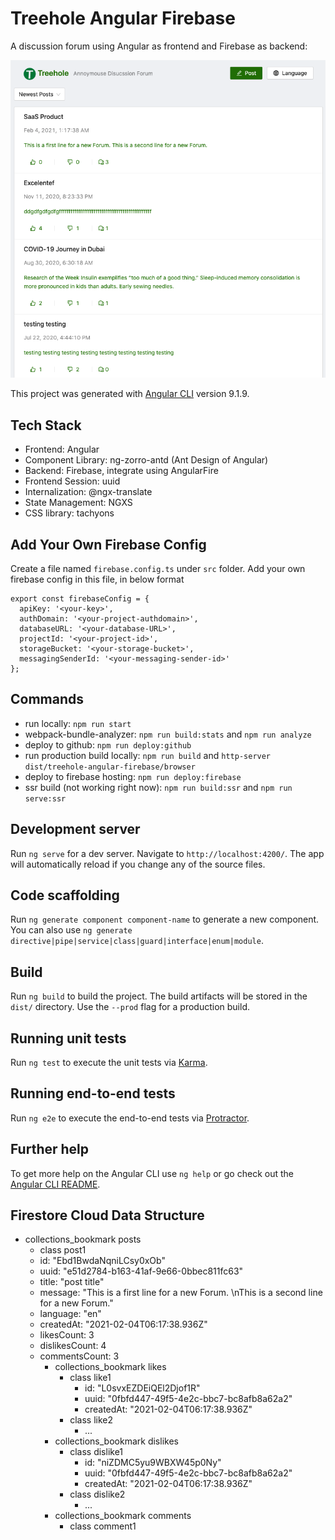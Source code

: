 # Treehole Angular Firebase

A discussion forum using Angular as frontend and Firebase as backend:

![sreenshot](https://github.com/xiongemi/treehole-angular-firebase/blob/master/src/assets/images/screenshot.png?raw=true)

This project was generated with [Angular CLI](https://github.com/angular/angular-cli) version 9.1.9.

## Tech Stack

- Frontend: Angular
- Component Library: ng-zorro-antd (Ant Design of Angular)
- Backend: Firebase, integrate using AngularFire
- Frontend Session: uuid
- Internalization: @ngx-translate
- State Management: NGXS
- CSS library: tachyons

## Add Your Own Firebase Config

Create a file named `firebase.config.ts` under `src` folder.
Add your own firebase config in this file, in below format

```
export const firebaseConfig = {
  apiKey: '<your-key>',
  authDomain: '<your-project-authdomain>',
  databaseURL: '<your-database-URL>',
  projectId: '<your-project-id>',
  storageBucket: '<your-storage-bucket>',
  messagingSenderId: '<your-messaging-sender-id>'
};
```

## Commands

- run locally: `npm run start`
- webpack-bundle-analyzer: `npm run build:stats` and `npm run analyze`
- deploy to github: `npm run deploy:github`
- run production build locally: `npm run build` and `http-server dist/treehole-angular-firebase/browser`
- deploy to firebase hosting: `npm run deploy:firebase`
- ssr build (not working right now): `npm run build:ssr` and `npm run serve:ssr`

## Development server

Run `ng serve` for a dev server. Navigate to `http://localhost:4200/`. The app will automatically reload if you change any of the source files.

## Code scaffolding

Run `ng generate component component-name` to generate a new component. You can also use `ng generate directive|pipe|service|class|guard|interface|enum|module`.

## Build

Run `ng build` to build the project. The build artifacts will be stored in the `dist/` directory. Use the `--prod` flag for a production build.

## Running unit tests

Run `ng test` to execute the unit tests via [Karma](https://karma-runner.github.io).

## Running end-to-end tests

Run `ng e2e` to execute the end-to-end tests via [Protractor](http://www.protractortest.org/).

## Further help

To get more help on the Angular CLI use `ng help` or go check out the [Angular CLI README](https://github.com/angular/angular-cli/blob/master/README.md).

## Firestore Cloud Data Structure

<link href="https://fonts.googleapis.com/icon?family=Material+Icons"
      rel="stylesheet">

- <span class="material-icons notranslate" aria-hidden="true" translate="no">collections_bookmark</span> posts
  - <span class="material-icons notranslate" aria-hidden="true" translate="no">class</span> post1
  - id: "Ebd1BwdaNqniLCsy0xOb"
  - uuid: "e51d2784-b163-41af-9e66-0bbec811fc63"
  - title: "post title"
  - message: "This is a first line for a new Forum. \nThis is a second line for a new Forum."
  - language: "en"
  - createdAt: "2021-02-04T06:17:38.936Z"
  - likesCount: 3
  - dislikesCount: 4
  - commentsCount: 3
    - <span class="material-icons notranslate" aria-hidden="true" translate="no">collections_bookmark</span> likes
      - <span class="material-icons notranslate" aria-hidden="true" translate="no">class</span> like1
        - id: "L0svxEZDEiQEl2Djof1R"
        - uuid: "0fbfd447-49f5-4e2c-bbc7-bc8afb8a62a2"
        - createdAt: "2021-02-04T06:17:38.936Z"
      - <span class="material-icons notranslate" aria-hidden="true" translate="no">class</span> like2
        - ...
    - <span class="material-icons notranslate" aria-hidden="true" translate="no">collections_bookmark</span> dislikes
       - <span class="material-icons notranslate" aria-hidden="true" translate="no">class</span> dislike1
         - id: "niZDMC5yu9WBXW45p0Ny"
         - uuid: "0fbfd447-49f5-4e2c-bbc7-bc8afb8a62a2"
         - createdAt: "2021-02-04T06:17:38.936Z"
      - <span class="material-icons notranslate" aria-hidden="true" translate="no">class</span> dislike2
        - ...
    - <span class="material-icons notranslate" aria-hidden="true" translate="no">collections_bookmark</span> comments
      - <span class="material-icons notranslate" aria-hidden="true" translate="no">class</span> comment1
